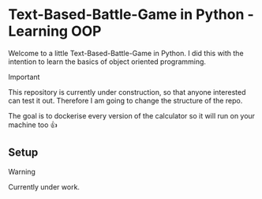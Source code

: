 # Text-Based-Battle-Game in Python - Learning OOP

Welcome to a little Text-Based-Battle-Game in Python. I did this with the intention to learn the basics of object oriented programming.

> [!IMPORTANT]
> This repository is currently under construction, so that anyone interested can test it out. Therefore I am going to change the structure of the repo.
>
> The goal is to dockerise every version of the calculator so it will run on your machine too 👍

## Setup

> [!WARNING]
> Currently under work.

